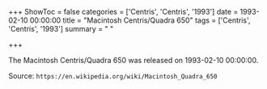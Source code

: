 +++
ShowToc = false
categories = ['Centris', 'Centris', '1993']
date = 1993-02-10 00:00:00
title = "Macintosh Centris/Quadra 650"
tags = ['Centris', 'Centris', '1993']
summary = " "

+++

The Macintosh Centris/Quadra 650 was released on 1993-02-10 00:00:00.

Source: `https://en.wikipedia.org/wiki/Macintosh_Quadra_650`


